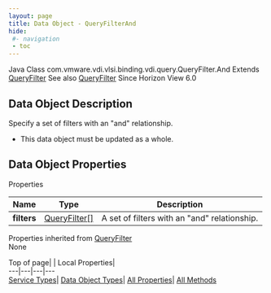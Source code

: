 ```yaml
---
layout: page
title: Data Object - QueryFilterAnd
hide:
 #- navigation
 - toc
---
```






Java Class
    com.vmware.vdi.vlsi.binding.vdi.query.QueryFilter.And
Extends
     [QueryFilter](vdi.query.QueryFilter.Filter.md)
See also
     [QueryFilter](vdi.query.QueryFilter.Filter.md)
Since 
    Horizon View 6.0

## Data Object Description 

Specify a set of filters with an "and" relationship. 

  * This data object must be updated as a whole.



## Data Object Properties

Properties

Name |  Type |  Description   
---|---|---  
**filters**| [QueryFilter[]](vdi.query.QueryFilter.Filter.md)|  A set of filters with an "and" relationship.   
  
Properties inherited from [QueryFilter](vdi.query.QueryFilter.Filter.md)  
None  
  
  
Top of page| | Local Properties|   
---|---|---|---  
[Service Types](index-mo_types.md)| [Data Object Types](index-do_types.md)| [All Properties](index-properties.md)| [All Methods](index-methods.md)  
  
  

